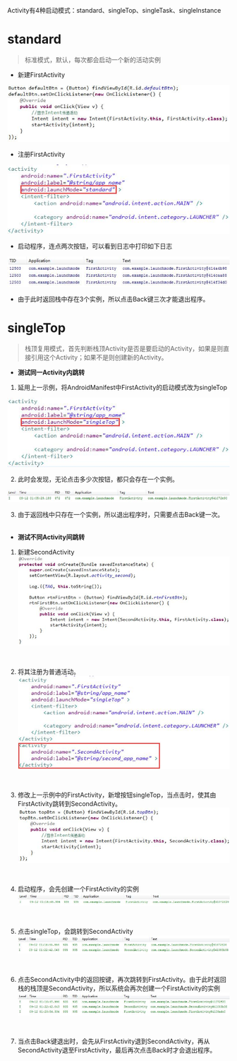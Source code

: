 Activity有4种启动模式：standard、singleTop、singleTask、singleInstance

# standard
> 标准模式，默认，每次都会启动一个新的活动实例

* 新建FirstActivity <br>

![FirstActivity](images/ActivityLaunchMode/FirstActivity.jpg "FirstActivity")
<br>

* 注册FirstActivity<br>

![AndroidManifest](images/ActivityLaunchMode/AndroidManifest-standard.jpg "AndroidManifest")
<br>

* 启动程序，连点两次按钮，可以看到日志中打印如下日志<br>

![standard](images/ActivityLaunchMode/standard.jpg "standard")
<br>

* 由于此时返回栈中存在3个实例，所以点击Back键三次才能退出程序。<br>

# singleTop
> 栈顶复用模式，首先判断栈顶Activity是否是要启动的Activity，如果是则直接引用这个Activity；如果不是则创建新的Activity。

* __测试同一Activity内跳转__

1) 延用上一示例，将AndroidManifest中FirstActivity的启动模式改为singleTop <br>

![AndroidManifest-singleTop](images/ActivityLaunchMode/AndroidManifest-singleTop.jpg "AndroidManifest")
<br>

2) 此时会发现，无论点击多少次按钮，都只会存在一个实例。<br>

![singleTop](images/ActivityLaunchMode/singleTop.jpg "singleTop")
<br>

3) 由于返回栈中只存在一个实例，所以退出程序时，只需要点击Back键一次。 <br><br>

* __测试不同Activity间跳转__

1) 新建SecondActivity <br>
![SecondActivity](images/ActivityLaunchMode/SecondActivity.jpg "SecondActivity")
<br>

2) 将其注册为普通活动。<br>
![AndroidManifest SecondActivity](images/ActivityLaunchMode/AndroidManifest-SecondActivity.jpg "AndroidManifest SecondActivity")
<br>

3) 修改上一示例中的FirstActivity，新增按钮singleTop，当点击时，使其由FirstActivity跳转到SecondActivity。<br>
![FirstActivity](images/ActivityLaunchMode/FirstActivity-topBtn.jpg "FirstActivity")
<br>

4) 启动程序，会先创建一个FirstActivity的实例<br>
![singleTop-1](images/ActivityLaunchMode/singleTop-1.jpg "singleTop-1")
<br>

5) 点击singleTop，会跳转到SecondActivity <br>
![singleTop-1-2](images/ActivityLaunchMode/singleTop-1-2.jpg "singleTop-1-2")
<br>

6) 点击SecondActivity中的返回按键，再次跳转到FirstActivity。由于此时返回栈的栈顶是SecondActivity，所以系统会再次创建一个FirstActivity的实例 <br>
![singleTop-2-1](images/ActivityLaunchMode/singleTop-2-1.jpg "singleTop-2-1")
<br>

7) 当点击Back键退出时，会先从FirstActivity退到SecondActivity，再从SecondActivity退至FirstActivity，最后再次点击Back时才会退出程序。